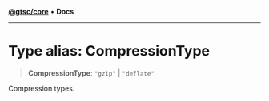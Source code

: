 [**@gtsc/core**](../README.md) • **Docs**

***

# Type alias: CompressionType

> **CompressionType**: `"gzip"` \| `"deflate"`

Compression types.
